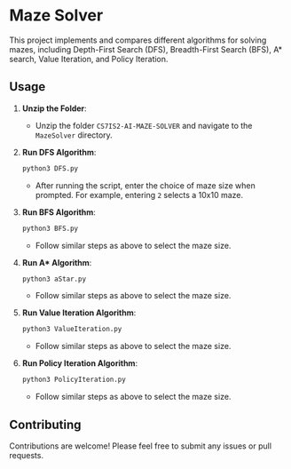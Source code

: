 # Maze Solver

This project implements and compares different algorithms for solving mazes, including Depth-First Search (DFS), Breadth-First Search (BFS), A\* search, Value Iteration, and Policy Iteration.

## Usage

1. **Unzip the Folder**:

   - Unzip the folder `CS7IS2-AI-MAZE-SOLVER` and navigate to the `MazeSolver` directory.

2. **Run DFS Algorithm**:

   ```bash
   python3 DFS.py
   ```

   - After running the script, enter the choice of maze size when prompted. For example, entering `2` selects a 10x10 maze.

3. **Run BFS Algorithm**:

   ```bash
   python3 BFS.py
   ```

   - Follow similar steps as above to select the maze size.

4. **Run A\* Algorithm**:

   ```bash
   python3 aStar.py
   ```

   - Follow similar steps as above to select the maze size.

5. **Run Value Iteration Algorithm**:

   ```bash
   python3 ValueIteration.py
   ```

   - Follow similar steps as above to select the maze size.

6. **Run Policy Iteration Algorithm**:
   ```bash
   python3 PolicyIteration.py
   ```
   - Follow similar steps as above to select the maze size.

## Contributing

Contributions are welcome! Please feel free to submit any issues or pull requests.

